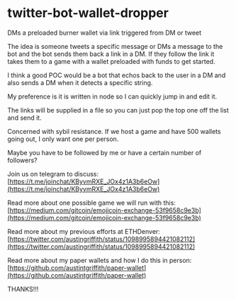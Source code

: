 # twitter-bot-wallet-dropper
DMs a preloaded burner wallet via link triggered from DM or tweet

The idea is someone tweets a specific message or DMs a message to the bot and the bot sends them back a link in a DM. If they follow the link it takes them to a game with a wallet preloaded with funds to get started.

I think a good POC would be a bot that echos back to the user in a DM and also sends a DM when it detects a specific string.

My preference is it is written in node so I can quickly jump in and edit it.

The links will be supplied in a file so you can just pop the top one off the list and send it.

Concerned with sybil resistance. If we host a game and have 500 wallets going out, I only want one per person.

Maybe you have to be followed by me or have a certain number of followers?


Join us on telegram to discuss: [https://t.me/joinchat/KByvmRXE_JOx4z1A3b6eOw](https://t.me/joinchat/KByvmRXE_JOx4z1A3b6eOw)


Read more about one possible game we will run with this: [https://medium.com/gitcoin/emojicoin-exchange-53f9658c9e3b](https://medium.com/gitcoin/emojicoin-exchange-53f9658c9e3b)

Read more about my previous efforts at ETHDenver: [https://twitter.com/austingriffith/status/1098995894421082112](https://twitter.com/austingriffith/status/1098995894421082112)

Read more about my paper wallets and how I do this in person: [https://github.com/austintgriffith/paper-wallet](https://github.com/austintgriffith/paper-wallet)


THANKS!!!
